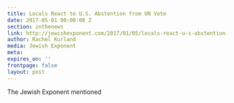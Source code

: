 ```yaml
---
title: Locals React to U.S. Abstention from UN Vote
date: 2017-05-01 00:00:00 Z
section: inthenews
link: http://jewishexponent.com/2017/01/05/locals-react-u-s-abstention-un-vote/
author: Rachel Kurland
media: Jewish Exponent
meta: 
expires_on: ''
frontpage: false
layout: post
---
```


The Jewish Exponent mentioned 
